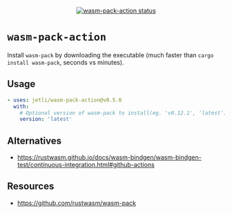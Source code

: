 <p align="center">
  <a href="https://github.com/jetli/wasm-pack-action/actions"><img alt="wasm-pack-action status" src="https://github.com/jetli/wasm-pack-action/workflows/build-test/badge.svg"></a>
</p>

# `wasm-pack-action`

Install `wasm-pack` by downloading the executable (much faster than `cargo install wasm-pack`, seconds vs minutes).

## Usage

```yaml
- uses: jetli/wasm-pack-action@v0.5.0
  with:
    # Optional version of wasm-pack to install(eg. 'v0.12.1', 'latest')
    version: 'latest'
```

## Alternatives

- <https://rustwasm.github.io/docs/wasm-bindgen/wasm-bindgen-test/continuous-integration.html#github-actions>

## Resources

- <https://github.com/rustwasm/wasm-pack>
